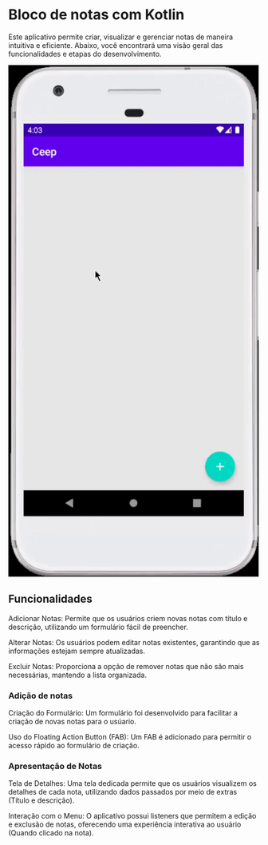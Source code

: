 # Bloco de notas com Kotlin

Este aplicativo permite criar, visualizar e gerenciar notas de maneira intuitiva e eficiente. Abaixo, você encontrará uma visão geral das funcionalidades e etapas do desenvolvimento.

![](Ceep-live-Android-Kotlin-master/assets/ceep-app.gif)


## Funcionalidades
Adicionar Notas: Permite que os usuários criem novas notas com título e descrição, utilizando um formulário fácil de preencher.

Alterar Notas: Os usuários podem editar notas existentes, garantindo que as informações estejam sempre atualizadas.

Excluir Notas: Proporciona a opção de remover notas que não são mais necessárias, mantendo a lista organizada.



### Adição de notas

Criação do Formulário: Um formulário foi desenvolvido para facilitar a criação de novas notas para o usúario.

Uso do Floating Action Button (FAB): Um FAB é adicionado para permitir o acesso rápido ao formulário de criação.

### Apresentação de Notas
Tela de Detalhes: Uma tela dedicada permite que os usuários visualizem os detalhes de cada nota, utilizando dados passados por meio de extras (Título e descrição).

Interação com o Menu: O aplicativo possui listeners que permitem a edição e exclusão de notas, oferecendo uma experiência interativa ao usuário (Quando clicado na nota).

